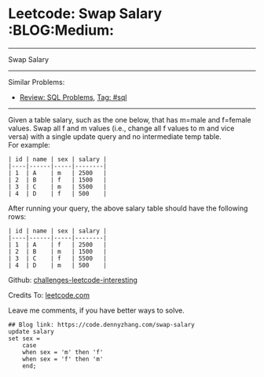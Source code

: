 # Leetcode: Swap Salary     :BLOG:Medium:


---

Swap Salary  

---

Similar Problems:  
-   [Review: SQL Problems](https://code.dennyzhang.com/review-sql), [Tag: #sql](https://code.dennyzhang.com/tag/sql)

---

Given a table salary, such as the one below, that has m=male and f=female values. Swap all f and m values (i.e., change all f values to m and vice versa) with a single update query and no intermediate temp table.  
For example:  

    | id | name | sex | salary |
    |----|------|-----|--------|
    | 1  | A    | m   | 2500   |
    | 2  | B    | f   | 1500   |
    | 3  | C    | m   | 5500   |
    | 4  | D    | f   | 500    |

After running your query, the above salary table should have the following rows:  

    | id | name | sex | salary |
    |----|------|-----|--------|
    | 1  | A    | f   | 2500   |
    | 2  | B    | m   | 1500   |
    | 3  | C    | f   | 5500   |
    | 4  | D    | m   | 500    |

Github: [challenges-leetcode-interesting](https://github.com/DennyZhang/challenges-leetcode-interesting/tree/master/swap-salary)  

Credits To: [leetcode.com](https://leetcode.com/problems/swap-salary/description/)  

Leave me comments, if you have better ways to solve.  

    ## Blog link: https://code.dennyzhang.com/swap-salary
    update salary
    set sex =
        case
        when sex = 'm' then 'f'
        when sex = 'f' then 'm'
        end;